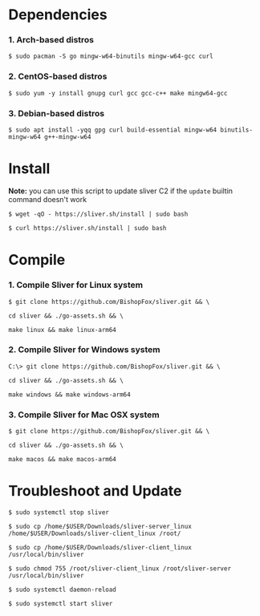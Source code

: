 # Dependencies

### 1. Arch-based distros

`$ sudo pacman -S go mingw-w64-binutils mingw-w64-gcc curl`

### 2. CentOS-based distros

`$ sudo yum -y install gnupg curl gcc gcc-c++ make mingw64-gcc`

### 3. Debian-based distros

`$ sudo apt install -yqq gpg curl build-essential mingw-w64 binutils-mingw-w64 g++-mingw-w64`

# Install

**Note:** you can use this script to update sliver C2 if the `update` builtin command doesn't work

`$ wget -qO - https://sliver.sh/install | sudo bash`

`$ curl https://sliver.sh/install | sudo bash`

# Compile

### 1. Compile Sliver for Linux system

`$ git clone https://github.com/BishopFox/sliver.git && \`

`cd sliver && ./go-assets.sh && \`

`make linux && make linux-arm64`

### 2. Compile Sliver for Windows system

`C:\> git clone https://github.com/BishopFox/sliver.git && \`

`cd sliver && ./go-assets.sh && \`

`make windows && make windows-arm64`

### 3. Compile Sliver for Mac OSX system

`$ git clone https://github.com/BishopFox/sliver.git && \`

`cd sliver && ./go-assets.sh && \`

`make macos && make macos-arm64`

# Troubleshoot and Update

`$ sudo systemctl stop sliver`

`$ sudo cp /home/$USER/Downloads/sliver-server_linux /home/$USER/Downloads/sliver-client_linux /root/`

`$ sudo cp /home/$USER/Downloads/sliver-client_linux /usr/local/bin/sliver`

`$ sudo chmod 755 /root/sliver-client_linux /root/sliver-server /usr/local/bin/sliver`

`$ sudo systemctl daemon-reload`

`$ sudo systemctl start sliver`
